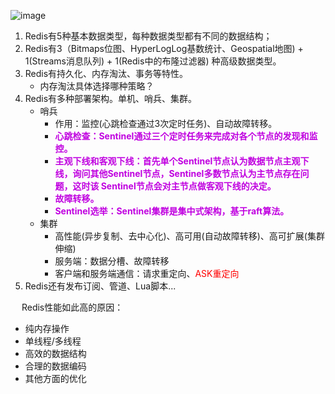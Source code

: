 

![image](http://182.92.69.8:8081/img/draw/162.Redis.png)  
 
<!-- 

Redis变慢了，如何快速排查？ 
https://mp.weixin.qq.com/s/NEMTOhDTRi3aD5vLoDqcUg

redis源码
https://mp.weixin.qq.com/mp/appmsgalbum?action=getalbum&__biz=MzAxODc1MzM5Nw==&scene=1&album_id=1340108909599883264&count=3#wechat_redirect
-->

1. Redis有5种基本数据类型，每种数据类型都有不同的数据结构；
2. Redis有3（Bitmaps位图、HyperLogLog基数统计、Geospatial地图) + 1(Streams消息队列) + 1(Redis中的布隆过滤器) 种高级数据类型。  
3. Redis有持久化、内存淘汰、事务等特性。  
    * 内存淘汰具体选择哪种策略？
4. Redis有多种部署架构。单机、哨兵、集群。  
    * 哨兵
        * 作用：监控(心跳检查通过3次定时任务)、自动故障转移。  
        * **<font color = "clime">心跳检查：Sentinel通过三个定时任务来完成对各个节点的发现和监控。</font>**
        * **<font color = "clime">主观下线和客观下线：首先单个Sentinel节点认为数据节点主观下线，询问其他Sentinel节点，Sentinel多数节点认为主节点存在问题，这时该 Sentinel节点会对主节点做客观下线的决定。</font>**
        * **<font color = "clime">故障转移。</font>**    
        * **<font color = "clime">Sentinel选举：Sentinel集群是集中式架构，基于raft算法。</font>**    
    * 集群
        * 高性能(异步复制、去中心化)、高可用(自动故障转移)、高可扩展(集群伸缩)
        * 服务端：数据分槽、故障转移
        * 客户端和服务端通信：请求重定向、<font color = "red">ASK重定向</font>
5. Redis还有发布订阅、管道、Lua脚本...



&emsp; Redis性能如此高的原因：  

* 纯内存操作
* 单线程/多线程
* 高效的数据结构
* 合理的数据编码
* 其他方面的优化


<!--
Redis 竟然浪费了这么多内存！ 
https://mp.weixin.qq.com/s/2eCT5gaxLXEOK7Ax0BO_rQ
Redis的虚拟内存
https://mp.weixin.qq.com/s/CmfUSVfMss8TeQkLrE8GGQs



Pipeline 有什么好处，为什么要用pipeline？  
答：可以将多次 IO 往返的时间缩减为一次，前提是 pipeline 执行的指令之间没有因果相关性。使用 redis-benchmark 进行压测的时候可以发现影响 redis 的 QPS 峰值的一个重要因素是 pipeline 批次指令的数目。 


Redis 如何做内存优化？

尽可能使用散列表( hashes)， 散列表( 是说散列表里面存储的数少) 使用 的内存非常小， 所以你应该尽可能的将你的数据模型抽象到一个散列表里面。比如 你的 web 系统中有一个用户对象， 不要为这个用户的名称， 姓氏， 邮箱， 密码设置 单独的 key,而是应该把这个用户的所有信息存储到一张散列表里。  


假如 Redis 里面有 1 亿个key，其中有 10w 个key 是以某个固定的已知的前缀开头的，如果将它们全部找出来？
答： 使用 keys 指令可以扫出指定模式的 key 列表。  
对方接着追问： 如果这个 redis 正在给线上的业务提供服务， 那使用 keys 指令会有什么问题？  

这个时候你要回答 redis 关键的一个特性：redis 的单线程的。keys 指令会导致线程阻塞一段时间， 线上服务会停顿， 直到指令执行完毕， 服务才能恢复。这个时候可以使用scan 指令， scan 指令可以无阻塞的提取出指定模式的 key 列表， 但是会有一定的重复概率， 在客户端做一次去重就可以了， 但是整体所花费的时间会比直接用 keys 指令长。   


使用过 Redis 做异步队列么，你是怎么用的？

答：一般使用 list 结构作为队列，rpush 生产消息，lpop 消费消息。当 lpop 没有消息的时候， 要适当 sleep 一会再重试。

如果对方追问可不可以不用 sleep 呢？

list 还有个指令叫 blpop，在没有消息的时候，它会阻塞住直到消息到来。如果对方追问能不能生产一次消费多次呢？ 使用 pub/sub 主题订阅者模式， 可以实现1:N 的消息队列。

如果对方追问 pub/sub 有什么缺点？

在消费者下线的情况下，生产的消息会丢失，得使用专业的消息队列如 RabbitMQ 等。

如果对方追问 redis 如何实现延时队列？

我估计现在你很想把面试官一棒打死如果你手上有一根棒球棍的话， 怎么问的这么详细。但是你很克制，然后神态自若的回答道：使用 sortedset，拿时间戳作为score，消息内容作为 key 调用 zadd 来生产消息，消费者用 zrangebyscore 指令获取 N 秒之前的数据轮询进行处理。到这里， 面试官暗地里已经对你竖起了大拇指。但是他不知道的是此刻你却竖起了中指， 在椅子背后。
-->

